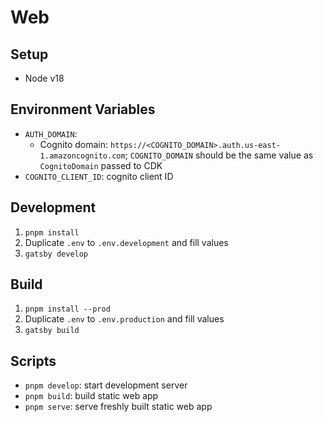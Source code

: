 # Web

## Setup

- Node v18

## Environment Variables

- `AUTH_DOMAIN`:
  - Cognito domain: `https://<COGNITO_DOMAIN>.auth.us-east-1.amazoncognito.com`;
    `COGNITO_DOMAIN` should be the same value as `CognitoDomain` passed to CDK
- `COGNITO_CLIENT_ID`: cognito client ID

## Development

1. `pnpm install`
2. Duplicate `.env` to `.env.development` and fill values
3. `gatsby develop`

## Build

1. `pnpm install --prod`
2. Duplicate `.env` to `.env.production` and fill values
3. `gatsby build`

## Scripts

- `pnpm develop`: start development server
- `pnpm build`: build static web app
- `pnpm serve`: serve freshly built static web app
